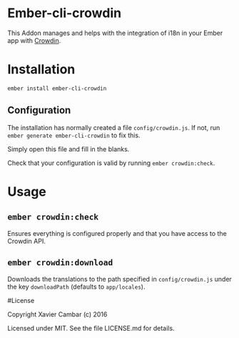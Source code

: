 # Ember-cli-crowdin

This Addon manages and helps with the integration of i18n in your Ember app
with [Crowdin](https://crowdin.com/).

# Installation

`ember install ember-cli-crowdin`

## Configuration

The installation has normally created a file `config/crowdin.js`. If not, run
`ember generate ember-cli-crowdin` to fix this.

Simply open this file and fill in the blanks.

Check that your configuration is valid by running `ember crowdin:check`.

# Usage

## `ember crowdin:check`

Ensures everything is configured properly and
that you have access to the Crowdin API.

## `ember crowdin:download`

Downloads the translations to the path specified
in `config/crowdin.js` under the key `downloadPath` (defaults to `app/locales`).

#License

Copyright Xavier Cambar (c) 2016

Licensed under MIT. See the file LICENSE.md for details.
